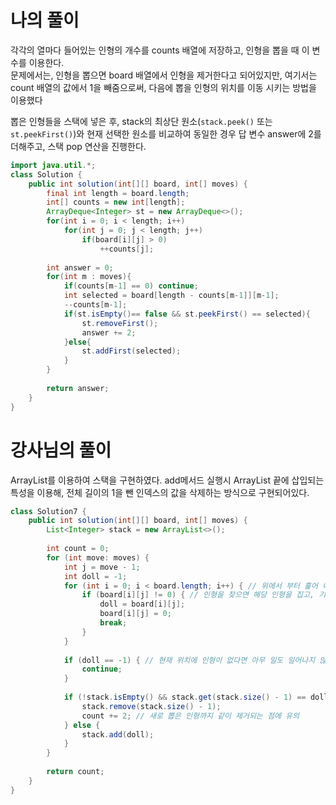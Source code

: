 # 나의 풀이

각각의 열마다 들어있는 인형의 개수를 counts 배열에 저장하고, 인형을 뽑을 때 이 변수를 이용한다.<br/>
문제에서는, 인형을 뽑으면 board 배열에서 인형을 제거한다고 되어있지만, 여기서는 count 배열의 값에서 1을 빼줌으로써, 다음에 뽑을 인형의 위치를 이동 시키는 방법을 이용했다

뽑은 인형들을 스택에 넣은 후, stack의 최상단 원소(`stack.peek()` 또는 `st.peekFirst()`)와 현재 선택한 원소를 비교하여 동일한 경우 답 변수 answer에 2를 더해주고, 스택 pop 연산을 진행한다.

```java
import java.util.*;
class Solution {
    public int solution(int[][] board, int[] moves) {
        final int length = board.length;
        int[] counts = new int[length];
        ArrayDeque<Integer> st = new ArrayDeque<>();
        for(int i = 0; i < length; i++)
            for(int j = 0; j < length; j++)
                if(board[i][j] > 0)
                    ++counts[j];
        
        int answer = 0;
        for(int m : moves){
            if(counts[m-1] == 0) continue;
            int selected = board[length - counts[m-1]][m-1];
            --counts[m-1];
            if(st.isEmpty()== false && st.peekFirst() == selected){
                st.removeFirst();
                answer += 2;            
            }else{
                st.addFirst(selected);
            }
        }
        
        return answer;
    }
}
```
# 강사님의 풀이
ArrayList를 이용하여 스택을 구현하였다. add메서드 실행시 ArrayList 끝에 삽입되는 특성을 이용해, 전체 길이의 1을 뺀 인덱스의 값을 삭제하는 방식으로 구현되어있다. 
```java
class Solution7 {
    public int solution(int[][] board, int[] moves) {
        List<Integer> stack = new ArrayList<>();
        
        int count = 0;
        for (int move: moves) {
            int j = move - 1;
            int doll = -1;
            for (int i = 0; i < board.length; i++) { // 위에서 부터 훑어 내려오면서 인형을 찾는다.
                if (board[i][j] != 0) { // 인형을 찾으면 해당 인형을 집고, 기계에서 제거
                    doll = board[i][j];
                    board[i][j] = 0;
                    break;
                }
            }
            
            if (doll == -1) { // 현재 위치에 인형이 없다면 아무 일도 일어나지 않음
                continue;
            }
            
            if (!stack.isEmpty() && stack.get(stack.size() - 1) == doll) { // 최상단에 같은 인형이 있으면 제거
                stack.remove(stack.size() - 1);
                count += 2; // 새로 뽑은 인형까지 같이 제거되는 점에 유의
            } else {
                stack.add(doll);
            }
        }
        
        return count;
    }
}
```